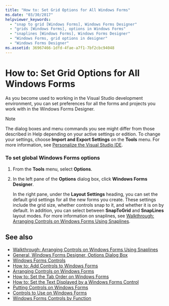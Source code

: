 ```yaml
---
title: "How to: Set Grid Options for All Windows Forms"
ms.date: "03/30/2017"
helpviewer_keywords: 
  - "snap to grid [Windows Forms], Windows Forms Designer"
  - "grids [Windows Forms], options in Windows Forms"
  - "snaplines [Windows Forms], Windows Forms Designer"
  - "Windows Forms, grid options in designer"
  - "Windows Forms Designer"
ms.assetid: 36967466-1dfd-4fae-a7f1-7bf2cbc94048
---
```

# How to: Set Grid Options for All Windows Forms
As you become used to working in the Visual Studio development environment, you can set preferences for all the forms and projects you work with in the Windows Forms Designer.  
  
> [!NOTE]
>  The dialog boxes and menu commands you see might differ from those described in Help depending on your active settings or edition. To change your settings, choose **Import and Export Settings** on the **Tools** menu. For more information, see [Personalize the Visual Studio IDE](/visualstudio/ide/personalizing-the-visual-studio-ide).  
  
### To set global Windows Forms options  
  
1. From the **Tools** menu, select **Options**.  
  
2. In the left pane of the **Options** dialog box, click **Windows Forms Designer**.  
  
     In the right pane, under the **Layout Settings** heading, you can set the default grid settings for all the new forms you create. These settings include the grid size, whether controls snap to it, and whether it is on by default. In addition, you can select between **SnapToGrid** and **SnapLines** layout modes. For more information on snaplines, see [Walkthrough: Arranging Controls on Windows Forms Using Snaplines](walkthrough-arranging-controls-on-windows-forms-using-snaplines.md).  
  
## See also

- [Walkthrough: Arranging Controls on Windows Forms Using Snaplines](walkthrough-arranging-controls-on-windows-forms-using-snaplines.md)
- [General, Windows Forms Designer, Options Dialog Box](https://docs.microsoft.com/previous-versions/visualstudio/visual-studio-2010/5aazxs78(v=vs.100))
- [Windows Forms Controls](index.md)
- [How to: Add Controls to Windows Forms](how-to-add-controls-to-windows-forms.md)
- [Arranging Controls on Windows Forms](arranging-controls-on-windows-forms.md)
- [How to: Set the Tab Order on Windows Forms](how-to-set-the-tab-order-on-windows-forms.md)
- [How to: Set the Text Displayed by a Windows Forms Control](how-to-set-the-text-displayed-by-a-windows-forms-control.md)
- [Putting Controls on Windows Forms](putting-controls-on-windows-forms.md)
- [Controls to Use on Windows Forms](controls-to-use-on-windows-forms.md)
- [Windows Forms Controls by Function](windows-forms-controls-by-function.md)
